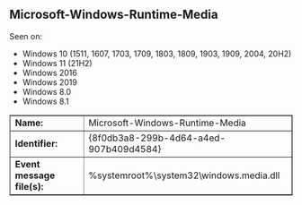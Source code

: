 ## Microsoft-Windows-Runtime-Media

Seen on:
* Windows 10 (1511, 1607, 1703, 1709, 1803, 1809, 1903, 1909, 2004, 20H2)
* Windows 11 (21H2)
* Windows 2016
* Windows 2019
* Windows 8.0
* Windows 8.1

<table border="1" class="docutils">
  <tbody>
    <tr>
      <td><b>Name:</b></td>
      <td>Microsoft-Windows-Runtime-Media</td>
    </tr>
    <tr>
      <td><b>Identifier:</b></td>
      <td>{8f0db3a8-299b-4d64-a4ed-907b409d4584}</td>
    </tr>
    <tr>
      <td><b>Event message file(s):</b></td>
      <td>%systemroot%\system32\windows.media.dll</td>
    </tr>
  </tbody>
</table>

&nbsp;

